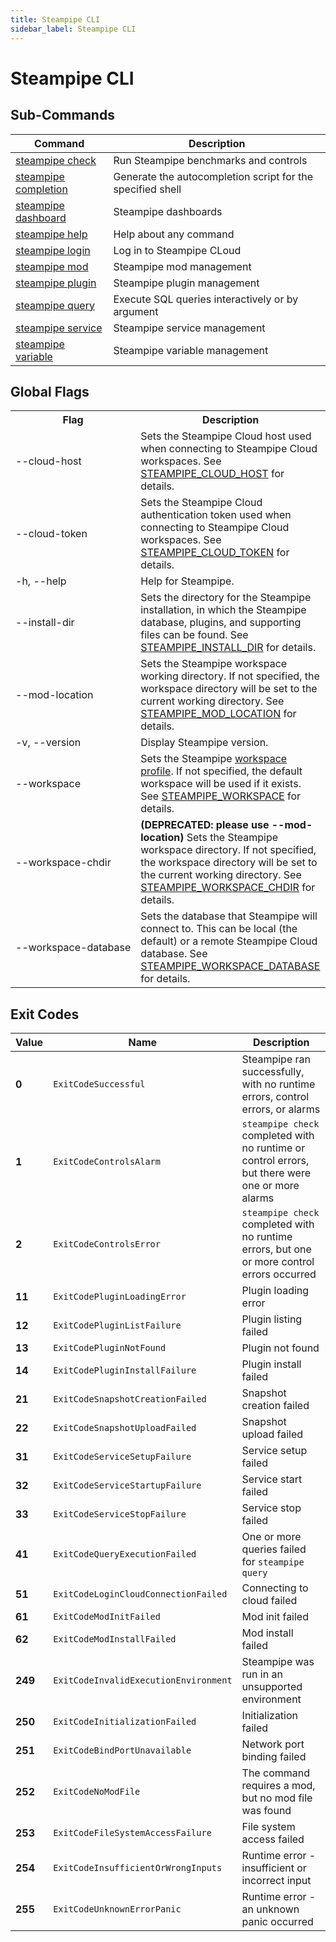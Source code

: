 ```yaml
---
title: Steampipe CLI
sidebar_label: Steampipe CLI
---
```


# Steampipe CLI

## Sub-Commands

| Command | Description
|-|-
| [steampipe check](reference/cli/check)    | Run Steampipe benchmarks and controls
| [steampipe completion](reference/cli/completion)| Generate the autocompletion script for the specified shell
| [steampipe dashboard](reference/cli/dashboard)| Steampipe dashboards
| [steampipe help](reference/cli/help)      | Help about any command
| [steampipe login](reference/cli/login)        | Log in to Steampipe CLoud
| [steampipe mod](reference/cli/mod)        | Steampipe mod management
| [steampipe plugin](reference/cli/plugin)  | Steampipe plugin management
| [steampipe query](reference/cli/query)    | Execute SQL queries interactively or by argument
| [steampipe service](reference/cli/service)| Steampipe service management
| [steampipe variable](reference/cli/variable)| Steampipe variable management


## Global Flags


<table>
  <tr> 
    <th> Flag </th> 
    <th> Description </th> 
  </tr>

  <tr> 
    <td nowrap="true"> <inlineCode>--cloud-host</inlineCode>  </td> 
    <td>  Sets the Steampipe Cloud host used when connecting to Steampipe Cloud workspaces.  See <a href="/docs/reference/env-vars/steampipe_cloud_host">STEAMPIPE_CLOUD_HOST</a> for details. </td>
  </tr>

  <tr> 
    <td nowrap="true"> <inlineCode>--cloud-token</inlineCode>  </td> 
    <td>  Sets the Steampipe Cloud authentication token used when connecting to Steampipe Cloud workspaces.  See <a href="/docs/reference/env-vars/steampipe_cloud_token">STEAMPIPE_CLOUD_TOKEN</a> for details. </td>
  </tr>

  <tr> 
    <td nowrap="true"> <inlineCode>-h</inlineCode>, <inlineCode>--help</inlineCode> </td> 
    <td>  Help for Steampipe. </td> 
  </tr>
                  
  <tr> 
    <td nowrap="true"> <inlineCode>--install-dir</inlineCode>  </td> 
    <td>  Sets the directory for the Steampipe installation, in which the Steampipe database, plugins, and supporting files can be found.  See <a href="/docs/reference/env-vars/steampipe_install_dir">STEAMPIPE_INSTALL_DIR</a> for details. </td>
  </tr>

  <tr> 
    <td nowrap="true"> <inlineCode>--mod-location</inlineCode>  </td> 
    <td> Sets the Steampipe workspace working directory.  If not specified, the workspace directory will be set to the current working directory.  See <a href="/docs/reference/env-vars/steampipe_mod_location">STEAMPIPE_MOD_LOCATION</a> for details. </td>
  </tr>

<!--
  <tr> 
    <td nowrap="true"> <inlineCode>--schema-comments</inlineCode></td> 
    <td>   Include schema comments when importing connection schemas (default true).  Set to false to reduce the load time for very high connection counts.  If you disable schema comments, the inspect command will not have descriptions. </td> 
  </tr>

-->
  <tr> 
    <td nowrap="true"> <inlineCode>-v</inlineCode>, <inlineCode>--version</inlineCode>  </td> 
    <td>  Display Steampipe version. </td> 
  </tr>

  <tr> 
    <td nowrap="true"> <inlineCode>--workspace</inlineCode>  </td> 
    <td>  Sets the Steampipe <a href="/docs/managing/workspaces"> workspace profile</a>.  If not specified, the <inlineCode>default</inlineCode> workspace will be used if it exists.  See <a href="/docs/reference/env-vars/steampipe_workspace">STEAMPIPE_WORKSPACE</a> for details.</td>
  </tr>

  <tr> 
    <td nowrap="true"> <inlineCode>--workspace-chdir</inlineCode>  </td> 
    <td>  <b>(DEPRECATED: please use <inlineCode>--mod-location</inlineCode>)</b> Sets the Steampipe workspace directory.  If not specified, the workspace directory will be set to the current working directory.  See <a href="/docs/reference/env-vars/steampipe_workspace_chdir">STEAMPIPE_WORKSPACE_CHDIR</a> for details. </td>
  </tr>

  <tr> 
    <td nowrap="true"> <inlineCode>--workspace-database</inlineCode>  </td> 
    <td>  Sets the database that Steampipe will connect to. This can be <inlineCode>local</inlineCode> (the default) or a remote Steampipe Cloud database.  See <a href="/docs/reference/env-vars/steampipe_workspace_database">STEAMPIPE_WORKSPACE_DATABASE</a> for details. </td>
  </tr>


</table>

## Exit Codes

|  Value  |   Name                                | Description
|---------|---------------------------------------|----------------------------------------
|   **0** | `ExitCodeSuccessful`                  | Steampipe ran successfully, with no runtime errors, control errors, or alarms
|   **1** | `ExitCodeControlsAlarm`               | `steampipe check` completed with no runtime or control errors, but there were one or more alarms
|   **2** | `ExitCodeControlsError`               | `steampipe check` completed with no runtime errors,  but one or more control errors occurred
|  **11** | `ExitCodePluginLoadingError`          | Plugin loading error
|  **12** | `ExitCodePluginListFailure`           | Plugin listing failed
|  **13** | `ExitCodePluginNotFound`              | Plugin not found
|  **14** | `ExitCodePluginInstallFailure`        | Plugin install failed
|  **21** | `ExitCodeSnapshotCreationFailed`      | Snapshot creation failed
|  **22** | `ExitCodeSnapshotUploadFailed`        | Snapshot upload failed
|  **31** | `ExitCodeServiceSetupFailure`         | Service setup failed
|  **32** | `ExitCodeServiceStartupFailure`       | Service start failed
|  **33** | `ExitCodeServiceStopFailure`          | Service stop failed
|  **41** | `ExitCodeQueryExecutionFailed`        | One or more queries failed for `steampipe query` 
|  **51** | `ExitCodeLoginCloudConnectionFailed`  | Connecting to cloud failed
|  **61** | `ExitCodeModInitFailed`               | Mod init failed
|  **62** | `ExitCodeModInstallFailed`            | Mod install failed
| **249** | `ExitCodeInvalidExecutionEnvironment` | Steampipe was run in an unsupported environment
| **250** | `ExitCodeInitializationFailed`        | Initialization failed
| **251** | `ExitCodeBindPortUnavailable`         | Network port binding failed
| **252** | `ExitCodeNoModFile`                   | The command requires a mod, but no mod file was found
| **253** | `ExitCodeFileSystemAccessFailure`     | File system access failed
| **254** | `ExitCodeInsufficientOrWrongInputs`   | Runtime error - insufficient or incorrect input
| **255** | `ExitCodeUnknownErrorPanic`           | Runtime error - an unknown panic occurred
